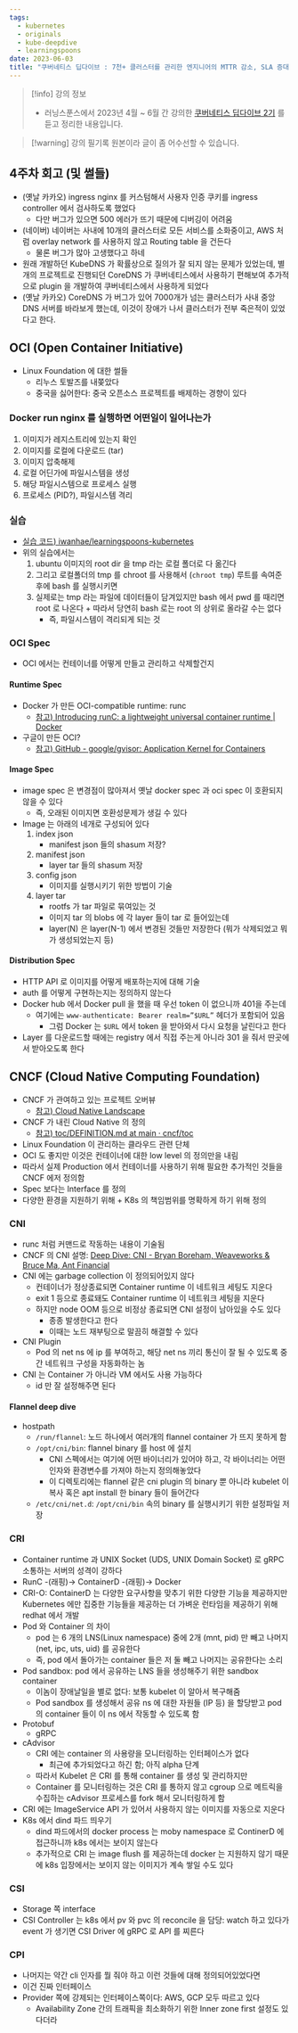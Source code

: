 ```yaml
---
tags:
  - kubernetes
  - originals
  - kube-deepdive
  - learningspoons
date: 2023-06-03
title: "쿠버네티스 딥다이브 : 7천+ 클러스터를 관리한 엔지니어의 MTTR 감소, SLA 증대 노하우 (5주차 - Interfaces)"
---
```

> [!info] 강의 정보
> - 러닝스푼스에서 2023년 4월 ~ 6월 간 강의한 [쿠버네티스 딥다이브 2기](https://learningspoons.com/course/detail/kubernetes/) 를 듣고 정리한 내용입니다.

> [!warning] 강의 필기록 원본이라 글이 좀 어수선할 수 있습니다.

## 4주차 회고 (및 썰들)

- (옛날 카카오) ingress nginx 를 커스텀해서 사용자 인증 쿠키를 ingress controller 에서 검사하도록 했었다
	- 다만 버그가 있으면 500 에러가 뜨기 때문에 디버깅이 어려움
- (네이버) 네이버는 사내에 10개의 클러스터로 모든 서비스를 소화중이고, AWS 처럼 overlay network 를 사용하지 않고 Routing table 을 건든다
	- 물론 버그가 많아 고생했다고 하네
- 원래 개발하던 KubeDNS 가 확률상으로 질의가 잘 되지 않는 문제가 있었는데, 별개의 프로젝트로 진행되던 CoreDNS 가 쿠버네티스에서 사용하기 편해보여 추가적으로 plugin 을 개발하여 쿠버네티스에서 사용하게 되었다
- (옛날 카카오) CoreDNS 가 버그가 있어 7000개가 넘는 클러스터가 사내 중앙 DNS 서버를 바라보게 했는데, 이것이 장애가 나서 클러스터가 전부 죽은적이 있었다고 한다.

## OCI (Open Container Initiative)

- Linux Foundation 에 대한 썰들
	- 리누스 토발즈를 내쫒았다
	- 중국을 싫어한다: 중국 오픈소스 프로젝트를 배제하는 경향이 있다

### Docker run nginx 를 실행하면 어떤일이 일어나는가

1. 이미지가 레지스트리에 있는지 확인
2. 이미지를 로컬에 다운로드 (tar)
3. 이미지 압축해제
4. 로컬 어딘가에 파일시스템을 생성
5. 해당 파일시스템으로 프로세스 실행
6. 프로세스 (PID?), 파일시스템 격리

### 실습

- [실습 코드) iwanhae/learningspoons-kubernetes](https://github.com/iwanhae/learningspoons-kubernetes/tree/main/week-5)
- 위의 실습에서는
	1. ubuntu 이미지의 root dir 을 tmp 라는 로컬 폴더로 다 옮긴다
	2. 그리고 로컬폴더의 tmp 를 chroot 를 사용해서 (`chroot tmp`) 루트를 속여준 후에 bash 를 실행시키면
	3. 실제로는 tmp 라는 파일에 데이터들이 담겨있지만 bash 에서 pwd 를 때리면 root 로 나온다 + 따라서 당연히 bash 로는 root 의 상위로 올라갈 수는 없다
		- 즉, 파일시스템이 격리되게 되는 것

### OCI Spec

- OCI 에서는 컨테이너를 어떻게 만들고 관리하고 삭제할건지

#### Runtime Spec

- Docker 가 만든 OCI-compatible runtime: runc
	- [참고) Introducing runC: a lightweight universal container runtime | Docker](https://www.docker.com/blog/runc/)
- 구글이 만든 OCI?
	- [참고) GitHub - google/gvisor: Application Kernel for Containers](https://github.com/google/gvisor)

#### Image Spec

- image spec 은 변경점이 많아져서 옛날 docker spec 과 oci spec 이 호환되지 않을 수 있다
	- 즉, 오래된 이미지면 호환성문제가 생길 수 있다
- Image 는 아래의 네개로 구성되어 있다
	1. index json
		- manifest json 들의 shasum 저장?
	2. manifest json
		- layer tar 들의 shasum 저장
	3. config json
		- 이미지를 실행시키기 위한 방법이 기술
	4. layer tar
		- rootfs 가 tar 파일로 묶여있는 것
		- 이미지 tar 의 blobs 에 각 layer 들이 tar 로 들어있는데
		- layer(N) 은 layer(N-1) 에서 변경된 것들만 저장한다 (뭐가 삭제되었고 뭐가 생성되었는지 등)

#### Distribution Spec

- HTTP API 로 이미지를 어떻게 배포하는지에 대해 기술
- auth 를 어떻게 구현하는지는 정의하지 않는다
- Docker hub 에서 Docker pull 을 했을 때 우선 token 이 없으니까 401을 주는데
	- 여기에는 `www-authenticate: Bearer realm=”$URL”` 헤더가 포함되어 있음
		- 그럼 Docker 는 `$URL` 에서 token 을 받아와서 다시 요청을 날린다고 한다
- Layer 를 다운로드할 때에는 registry 에서 직접 주는게 아니라 301 을 줘서 딴곳에서 받아오도록 한다

## CNCF (Cloud Native Computing Foundation)

- CNCF 가 관여하고 있는 프로젝트 오버뷰
	- [참고) Cloud Native Landscape](https://landscape.cncf.io/)
- CNCF 가 내린 Cloud Native 의 정의
	- [참고) toc/DEFINITION.md at main · cncf/toc](https://github.com/cncf/toc/blob/main/DEFINITION.md#%ED%95%9C%EA%B5%AD%EC%96%B4)
- Linux Foundation 이 관리하는 클라우드 관련 단체
- OCI 도 좋지만 이것은 컨테이너에 대한 low level 의 정의만을 내림
- 따라서 실제 Production 에서 컨테이너를 사용하기 위해 필요한 추가적인 것들을 CNCF 에저 정의함
- Spec 보다는 Interface 를 정의
- 다양한 환경을 지원하기 위해 + K8s 의 책임범위를 명확하게 하기 위해 정의

### CNI

- runc 처럼 커맨드로 작동하는 내용이 기술됨
- CNCF 의 CNI 설명: [Deep Dive: CNI - Bryan Boreham, Weaveworks & Bruce Ma, Ant Financial](https://www.youtube.com/watch?v=0tbnXX7jXdg)
- CNI 에는 garbage collection 이 정의되어있지 않다
	- 컨테이너가 정상종료되면 Container runtime 이 네트워크 세팅도 지운다
	- exit 1 등으로 종료돼도 Container runtime 이 네트워크 세팅을 지운다
	- 하지만 node OOM 등으로 비정상 종료되면 CNI 설정이 남아있을 수도 있다
		- 종종 발생한다고 한다
		- 이때는 노드 재부팅으로 말끔히 해결할 수 있다
- CNI Plugin
	- Pod 의 net ns 에 ip 를 부여하고, 해당 net ns 끼리 통신이 잘 될 수 있도록 중간 네트워크 구성을 자동화하는 놈
- CNI 는 Container 가 아니라 VM 에서도 사용 가능하다
	- id 만 잘 설정해주면 된다

#### Flannel deep dive

- hostpath
	- `/run/flannel`: 노드 하나에서 여러개의 flannel container 가 뜨지 못하게 함
	- `/opt/cni/bin`: flannel binary 를 host 에 설치
		- CNI 스펙에서는 여기에 어떤 바이너리가 있어야 하고, 각 바이너리는 어떤 인자와 환경변수를 가져야 하는지 정의해놓았다
		- 이 디렉토리에는 flannel 같은 cni plugin 의 binary 뿐 아니라 kubelet 이 복사 혹은 apt install 한 binary 들이 들어간다
	- `/etc/cni/net.d`: `/opt/cni/bin` 속의 binary 를 실행시키기 위한 설정파일 저장

### CRI

- Container runtime 과 UNIX Socket (UDS, UNIX Domain Socket) 로 gRPC 소통하는 서버의 성격이 강하다
- RunC -(래핑)-> ContainerD -(래핑)-> Docker
- CRI-O: ContainerD 는 다양한 요구사항을 맞추기 위한 다양한 기능을 제공하지만 Kubernetes 에만 집중한 기능들을 제공하는 더 가벼운 런타임을 제공하기 위해 redhat 에서 개발
- Pod 와 Container 의 차이
	- pod 는 6 개의 LNS(Linux namespace) 중에 2개 (mnt, pid) 만 빼고 나머지 (net, ipc, uts, uid) 를 공유한다
	- 즉, pod 에서 돌아가는 container 들은 저 둘 빼고 나머지는 공유한다는 소리
- Pod sandbox: pod 에서 공유하는 LNS 들을 생성해주기 위한 sandbox container
	- 이놈이 장애날일을 별로 없다: 보통 kubelet 이 알아서 복구해줌
	- Pod sandbox 를 생성해서 공유 ns 에 대한 자원들 (IP 등) 을 할당받고 pod 의 container 들이 이 ns 에서 작동할 수 있도록 함
- Protobuf
	- gRPC
- cAdvisor
	- CRI 에는 container 의 사용량을 모니터링하는 인터페이스가 없다
		- 최근에 추가되었다고 하긴 함; 아직 alpha 단계
	- 따라서 Kubelet 은 CRI 를 통해 container 를 생성 및 관리하지만
	- Container 를 모니터링하는 것은 CRI 를 통하지 않고 cgroup 으로 메트릭을 수집하는 cAdvisor 프로세스를 fork 해서 모니터링하게 함
- CRI 에는 ImageService API 가 있어서 사용하지 않는 이미지를 자동으로 지운다
- K8s 에서 dind 파드 띄우기
	- dind 파드에서의 docker process 는 moby namespace 로 ContinerD 에 접근하니까 k8s 에서는 보이지 않는다
	- 추가적으로 CRI 는 image flush 를 제공하는데 docker 는 지원하지 않기 때문에 k8s 입장에서는 보이지 않는 이미지가 계속 쌓일 수도 있다

### CSI

- Storage 쪽 interface
- CSI Controller 는 k8s 에서 pv 와 pvc 의 reconcile 을 담당: watch 하고 있다가 event 가 생기면 CSI Driver 에 gRPC 로 API 를 찌른다

### CPI

- 나머지는 약간 cli 인자를 뭘 줘야 하고 이런 것들에 대해 정의되어있었다면
- 이건 진짜 인터페이스
- Provider 쪽에 강제되는 인터페이스쪽이다: AWS, GCP 모두 따르고 있다
	- Availability Zone 간의 트래픽을 최소화하기 위한 Inner zone first 설정도 있다더라